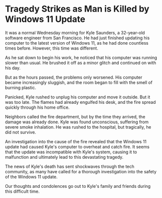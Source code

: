 # Tragedy Strikes as Man is Killed by Windows 11 Update

It was a normal Wednesday morning for Kyle Saunders, a 32-year-old software engineer from San Francisco. He had just finished updating his computer to the latest version of Windows 11, as he had done countless times before. However, this time was different.

As he sat down to begin his work, he noticed that his computer was running slower than usual. He brushed it off as a minor glitch and continued on with his day.

But as the hours passed, the problems only worsened. His computer became increasingly sluggish, and the room began to fill with the smell of burning plastic.

Panicked, Kyle rushed to unplug his computer and move it outside. But it was too late. The flames had already engulfed his desk, and the fire spread quickly through his home office.

Neighbors called the fire department, but by the time they arrived, the damage was already done. Kyle was found unconscious, suffering from severe smoke inhalation. He was rushed to the hospital, but tragically, he did not survive.

An investigation into the cause of the fire revealed that the Windows 11 update had caused Kyle's computer to overheat and catch fire. It seems that the update was incompatible with Kyle's system, causing it to malfunction and ultimately lead to this devastating tragedy.

The news of Kyle's death has sent shockwaves through the tech community, as many have called for a thorough investigation into the safety of the Windows 11 update.

Our thoughts and condolences go out to Kyle's family and friends during this difficult time.
